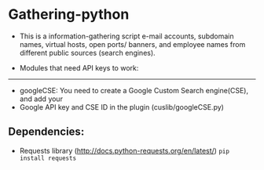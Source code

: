 # Gathering-python

 - This is a information-gathering script e-mail accounts, subdomain names, virtual
hosts, open ports/ banners, and employee names from different public sources
(search engines).

 - Modules that need API keys to work:
----------------------------------
- googleCSE: You need to create a Google Custom Search engine(CSE), and add your
- Google API key and CSE ID in the plugin (cuslib/googleCSE.py)


Dependencies:
------------
- Requests library (http://docs.python-requests.org/en/latest/)
`pip install requests`